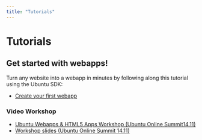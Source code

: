 ```yaml
---
title: "Tutorials"
---
```


# Tutorials

## Get started with webapps!

Turn any website into a webapp in minutes by following along this tutorial
using the Ubuntu SDK:

  * [Create your first webapp](web-app-tutorial.md)

### Video Workshop

 * [Ubuntu Webapps & HTML5 Apps Workshop (Ubuntu Online Summit14.11)](https://www.youtube.com/watch?v=A0GnnWw6Xd4)
 * [Workshop slides (Ubuntu Online Summit 14.11)](https://docs.google.com/a/canonical.com/presentation/d/1oTMyYMIvZsfeBy7OJwIqiXP0AWWF8bzXUpdkT46oPHA/edit#slide=id.g1877ebb12_6_0)
